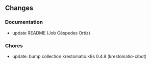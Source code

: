 ## Changes

### Documentation

* update README (Job Céspedes Ortiz)

### Chores

* update: bump collection krestomatio.k8s 0.4.8 (krestomatio-cibot)

